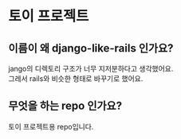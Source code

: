 # 토이 프로젝트

## 이름이 왜 django-like-rails 인가요?

jango의 디렉토리 구조가 너무 지저분하다고 생각했어요.   
그레서 rails와 비슷한 형태로 바꾸기로 했어요.   

## 무엇을 하는 repo 인가요?

토이 프로젝트용 repo입니다.
